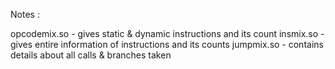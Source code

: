 Notes :

opcodemix.so - gives static & dynamic instructions and its count
insmix.so - gives entire information of instructions and its counts
jumpmix.so - contains details about all calls & branches taken
